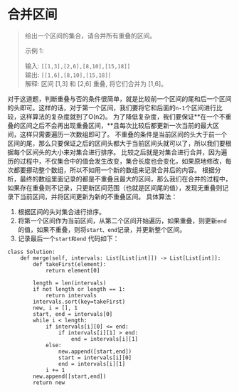 # 合并区间
> 给出一个区间的集合，请合并所有重叠的区间。  
>   
> 示例 1:  
>   
> 输入: `[[1,3],[2,6],[8,10],[15,18]]`  
> 输出: `[[1,6],[8,10],[15,18]]`  
> 解释: 区间 [1,3] 和 [2,6] 重叠, 将它们合并为 [1,6]。  

 对于这道题，判断重叠与否的条件很简单，就是比较前一个区间的尾和后一个区间的头即可。这样的话，对于第一个区间，我们要将它和后面的`n-1`个区间进行比较，这样算法的复杂度就到了O(n2)。
为了降低复杂度，我们要保证**在一个不重叠的区间之后不会再出现重叠区间，**且每次比较后都更新一次当前的最大区间，这样只需要遍历一次数组即可了。
不重叠的条件是当前区间的头大于前一个区间的尾，那么只要保证之后的区间头都大于当前区间头就可以了，所以我们要根据每个区间头的大小来对集合进行排序。
比较之后就是对集合进行合并，因为遍历的过程中，不仅集合中的值会发生改变，集合长度也会变化，如果原地修改，每次都要挪动整个数组，所以不如用一个新的数组来记录合并后的内容。
根据分析，最终的数组里面记录的都是不重叠且最大的区间，那么我们在合并的过程中，如果存在重叠则不记录，只更新区间范围（也就是区间尾的值），发现无重叠则记录下当前区间，并将区间更新为新的不重叠区间。
具体算法：

1. 根据区间的头对集合进行排序。
2. 将第一个区间作为当前区间，从第二个区间开始遍历，如果重叠，则更新`end`的值，如果不重叠，则将`start、end`记录，并更新整个区间。
3. 记录最后一个`start和end`
	代码如下：
```
class Solution:
    def merge(self, intervals: List[List[int]]) -> List[List[int]]:
        def takeFirst(element):
            return element[0]
        
        length = len(intervals)
        if not length or length == 1:
            return intervals
        intervals.sort(key=takeFirst)
        new, i = [], 1
        start, end = intervals[0]
        while i < length:
            if intervals[i][0] <= end:
                if intervals[i][1] > end:
                    end = intervals[i][1]
            else:
                new.append([start,end])
                start = intervals[i][0]
                end = intervals[i][1]
            i += 1
        new.append([start,end])
        return new
```

